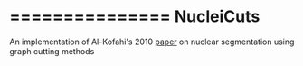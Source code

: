 ===============
NucleiCuts
===============

An implementation of Al-Kofahi's 2010 [paper](http://ieeexplore.ieee.org/document/5306149/) on nuclear segmentation using graph cutting methods

